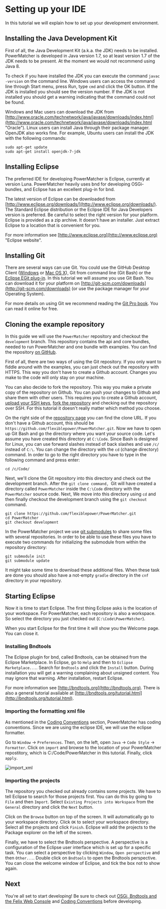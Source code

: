 # Setting up your IDE

In this tutorial we will explain how to set up your development environment.

## Installing the Java Development Kit
First of all, the Java Development Kit (a.k.a. the JDK) needs to be installed. PowerMatcher is developed in Java version 1.7, so at least version 1.7 of the JDK needs to be present. At the moment we would not recommend using Java 8.

To check if you have installed the JDK you can execute the command `javac -version` on the command line. Windows users can access the command line through Start menu, press Run, type `cmd` and click the OK button. If the JDK is installed you should see the version number. If the JDK is not installed you should get a warning indicating that the command could not be found.

Windows and Mac users can download the JDK from [http://www.oracle.com/technetwork/java/javase/downloads/index.html](http://www.oracle.com/technetwork/java/javase/downloads/index.html "Oracle"). Linux users can install Java through their package manager. OpenJDK also works fine. For example, Ubuntu users can install the JDK with the following commands:

```
sudo apt-get update
sudo apt-get install openjdk-7-jdk
```

## Installing Eclipse
The preferred IDE for developing PowerMatcher is Eclipse, currently at version Luna. PowerMatcher heavily uses bnd for developing OSGi-bundles, and Eclipse has an excellent plug-in for bnd.

The latest version of Eclipse can be downloaded from [http://www.eclipse.org/downloads/](http://www.eclipse.org/downloads/). The Standard Eclipse distribution or the Eclipse IDE for Java Developers version is preferred. Be careful to select the right version for your platform. Eclipse is provided as a zip archive. It doesn't have an installer. Just extract Eclipse to a location that is convenient for you.

For more information see [http://www.eclipse.org](http://www.eclipse.org) "Eclipse website".

## Installing Git
There are several ways can use Git. You could use the GitHub Desktop Client ([Windows](https://windows.github.com) or [Mac OS X](https://mac.github.com)), Git from command line (Git Bash) or the [Eclipse EGit plug-in](http://www.eclipse.org/egit/). In this tutorial we will assume you use Git Bash. You can download it for your platform on [http://git-scm.com/downloads](http://git-scm.com/downloads) (or use the package manager for your Operating System).

For more details on using Git we recommend reading the [Git Pro book](http://git-scm.com/book). You can read it online for free.

## Cloning the example repository
In this guide we will use the `PowerMatcher` repository and checkout the `development` branch. This repository contains the api and core bundles, needed to run PowerMatcher and one bundle with examples. You can find the repository [on GitHub](https://github.com/flexiblepower/PowerMatcher).

First of all, there are two ways of using the Git repository. If you only want to fiddle around with the examples, you can just check out the repository with HTTPS. This way you don't have to create a Github account. Changes you make to the code will only stay on your machine.

You can also decide to fork the repository. This way you make a private copy of the repository on Github. You can push your changes to Github and share them with other users. This requires you to create a Github account, [upload your SSH keys](https://help.github.com/articles/generating-ssh-keys/), [fork the repository](https://help.github.com/articles/fork-a-repo/) and checking out the repository over SSH. For this tutorial it doesn't really matter which method you choose.

On the right side of the [repository page](https://github.com/flexiblepower/PowerMatcher) you can find the clone URL. If you don't have a Github account, this should be `https://github.com/flexiblepower/PowerMatcher.git`. Now we have to open up Git Bash and go the directory where you want your source code. Let's assume you have created this directory at `C:\Code`. Since Bash is designed for Linux, you can use forward slashes instead of back slashes and use `/c/` instead of `C:\`. You can change the directory with the `cd` (change directory) command. In order to go to the right directory you have to type in the following command and press enter:

```
cd /c/Code/
```

Next, we'll clone the Git repository into this directory and check out the development branch. After the `git clone command, `Git will have created a directory called `PowerMatcher` inside the `C:\Code` directory with the `PowerMatcher` source code. Next, We move into this directory using `cd` and then finally checkout the development branch using the `git checkout` command.

```
git clone https://github.com/flexiblepower/PowerMatcher.git
cd PowerMatcher
git checkout development
```

In the PowerMatcher project we use [git submodules](http://git-scm.com/docs/git-submodule) to share some files with several repositories. In order to be able to use these files you have to execute two commands for initializing the submodule from within the repository directory:

```
git submodule init
git submodule update
```

It might take some time to download these additional files. When these task are done you should also have a not-empty `gradle` directory in the `cnf` directory in your repository.

## Starting Eclipse
Now it is time to start Eclipse. The first thing Eclipse asks is the location of your workspace. For PowerMatcher, each repository is also a workspace. So select the directory you just checked out (`C:\Code\PowerMatcher`).

When you start Eclipse for the first time it will show you the Welcome page. You can close it.

### Installing Bndtools
The Eclipse plugin for bnd, called Bndtools, can be obtained from the Eclipse Marketplace. In Eclipse, go to `Help` and then to `Eclipse Marketplace...`. Search for `Bndtools` and click the `Install` button. During installation you will get a warning complaining about unsigned content. You may ignore that warning. After installation, restart Eclipse.

For more information see [http://bndtools.org](http://bndtools.org). There is also a general tutorial available at [http://bndtools.org/tutorial.html](http://bndtools.org/tutorial.html).

### Importing the formatting xml file

As mentioned in the [Coding Conventions](CodingConventions.md) section, PowerMatcher has coding conventions. Since we are using the eclipse IDE, we will use the eclipse formatter. 

Go to `Window` -> `Preferences`. Then, on the left, open `Java` -> `Code Style` -> `Formatter`. Click on `import` and browse to the location of your PowerMatcher repostitory, which is C:/Code/PowerMatcher in this tutorial. Finally, click `apply`.

![import_xml](import_xml.png)

### Importing the projects
The repository you checked out already contains some projects. We have to tell Eclipse to search for those projects first. You can do this by going to `File` and then `Import`. Select `Existing Projects into Workspace` from the `General` directory and click the `Next` button.

Click on the `Browse` button on top of the screen. It will automatically go to your workspace directory. Click `OK` to select your workspace directory. Select all the projects and click `Finish`. Eclipse will add the projects to the Package explorer on the left of the screen.

Finally, we have to select the Bndtools perspective. A perspective is a configuration of the Eclipse user interface which is set up for a specific task. You can select a perspective by clicking `Window`, `Open perspective` and then `Other...`. Double click on `Bndtools` to open the Bndtools perspective. You can close the welcome window of Eclipse, and tick the box not to show again.

## Next
You're all set to start developing! Be sure to check out [OSGi, Bndtools and the Felix Web Console](OSGi.md) and [Coding Conventions](CodingConventions.md) before developing.

